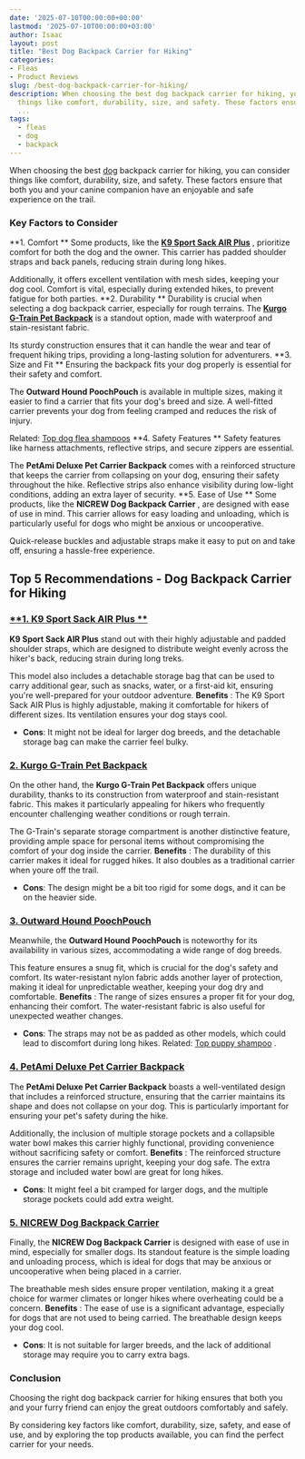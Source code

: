 ```yaml
---
date: '2025-07-10T00:00:00+00:00'
lastmod: '2025-07-10T00:00:00+03:00'
author: Isaac
layout: post
title: "Best Dog Backpack Carrier for Hiking"
categories:
- Fleas
- Product Reviews
slug: /best-dog-backpack-carrier-for-hiking/
description: When choosing the best dog backpack carrier for hiking, you can consider
  things like comfort, durability, size, and safety. These factors ensure that both
  ...
tags: 
  - fleas
  - dog
  - backpack
---
```

When choosing the best [dog](/posts/best-dog-beds/) backpack carrier for hiking, you can consider things like comfort, durability, size, and safety. These factors ensure that both you and your canine companion have an enjoyable and safe experience on the trail.
### Key Factors to Consider
**1. Comfort **
Some products, like the
[**K9 Sport Sack AIR Plus**](https://www.amazon.com/dp/B0CSG5YRZF/?tag=p-policy-20)
, prioritize comfort for both the dog and the owner. This carrier has padded shoulder straps and back panels, reducing strain during long hikes.

Additionally, it offers excellent ventilation with mesh sides, keeping your dog cool. Comfort is vital, especially during extended hikes, to prevent fatigue for both parties.
**2. Durability **
Durability is crucial when selecting a dog backpack carrier, especially for rough terrains. The
[**Kurgo G-Train Pet Backpack**](https://www.amazon.com/dp/B07CRS4FWW/?tag=p-policy-20)
is a standout option, made with waterproof and stain-resistant fabric.

Its sturdy construction ensures that it can handle the wear and tear of frequent hiking trips, providing a long-lasting solution for adventurers.
**3. Size and Fit **
Ensuring the backpack fits your dog properly is essential for their safety and comfort.

The
**Outward Hound PoochPouch**
is available in multiple sizes, making it easier to find a carrier that fits your dog's breed and size. A well-fitted carrier prevents your dog from feeling cramped and reduces the risk of injury.

Related:
[Top dog flea shampoos](https://pestpolicy.com/best-flea-shampoo-for-dogs/)
**4. Safety Features **
Safety features like harness attachments, reflective strips, and secure zippers are essential.

The
**PetAmi Deluxe Pet Carrier Backpack**
comes with a reinforced structure that keeps the carrier from collapsing on your dog, ensuring their safety throughout the hike. Reflective strips also enhance visibility during low-light conditions, adding an extra layer of security.
**5. Ease of Use **
Some products, like the
**NICREW Dog Backpack Carrier**
, are designed with ease of use in mind. This carrier allows for easy loading and unloading, which is particularly useful for dogs who might be anxious or uncooperative.

Quick-release buckles and adjustable straps make it easy to put on and take off, ensuring a hassle-free experience.
## Top 5 Recommendations - Dog Backpack Carrier for Hiking
### [**1. K9 Sport Sack AIR Plus **](https://www.amazon.com/dp/B0CSG5YRZF/?tag=p-policy-20)
**K9 Sport Sack AIR Plus**
stand out with their highly adjustable and padded shoulder straps, which are designed to distribute weight evenly across the hiker's back, reducing strain during long treks.

This model also includes a detachable storage bag that can be used to carry additional gear, such as snacks, water, or a first-aid kit, ensuring you're well-prepared for your outdoor adventure.
**Benefits**
: The K9 Sport Sack AIR Plus is highly adjustable, making it comfortable for hikers of different sizes. Its ventilation ensures your dog stays cool.
- **Cons**: It might not be ideal for larger dog breeds, and the detachable storage bag can make the carrier feel bulky.
### [**2. Kurgo G-Train Pet Backpack**](https://www.amazon.com/dp/B07CRS4FWW/?tag=p-policy-20)
On the other hand, the
**Kurgo G-Train Pet Backpack**
offers unique durability, thanks to its construction from waterproof and stain-resistant fabric. This makes it particularly appealing for hikers who frequently encounter challenging weather conditions or rough terrain.

The G-Train's separate storage compartment is another distinctive feature, providing ample space for personal items without compromising the comfort of your dog inside the carrier.
**Benefits**
: The durability of this carrier makes it ideal for rugged hikes. It also doubles as a traditional carrier when youre off the trail.
- **Cons**: The design might be a bit too rigid for some dogs, and it can be on the heavier side.
### [**3. Outward Hound PoochPouch**](https://www.amazon.com/dp/B0081XII9S/?tag=p-policy-20)
Meanwhile, the
**Outward Hound PoochPouch**
is noteworthy for its availability in various sizes, accommodating a wide range of dog breeds.

This feature ensures a snug fit, which is crucial for the dog's safety and comfort. Its water-resistant nylon fabric adds another layer of protection, making it ideal for unpredictable weather, keeping your dog dry and comfortable.
**Benefits**
: The range of sizes ensures a proper fit for your dog, enhancing their comfort. The water-resistant fabric is also useful for unexpected weather changes.
- **Cons**: The straps may not be as padded as other models, which could lead to discomfort during long hikes.
Related:
[Top puppy shampoo](https://pestpolicy.com/best-puppy-shampoo-for-fleas/)
.
### [**4. PetAmi Deluxe Pet Carrier Backpack**](https://www.amazon.com/dp/B07B62YX1V/?tag=p-policy-20)
The
**PetAmi Deluxe Pet Carrier Backpack**
boasts a well-ventilated design that includes a reinforced structure, ensuring that the carrier maintains its shape and does not collapse on your dog. This is particularly important for ensuring your pet's safety during the hike.

Additionally, the inclusion of multiple storage pockets and a collapsible water bowl makes this carrier highly functional, providing convenience without sacrificing safety or comfort.
**Benefits**
: The reinforced structure ensures the carrier remains upright, keeping your dog safe. The extra storage and included water bowl are great for long hikes.
- **Cons**: It might feel a bit cramped for larger dogs, and the multiple storage pockets could add extra weight.
### [**5. NICREW Dog Backpack Carrier**](https://www.amazon.com/dp/B01E3INMFE/?tag=p-policy-20)
Finally, the
**NICREW Dog Backpack Carrier**
is designed with ease of use in mind, especially for smaller dogs. Its standout feature is the simple loading and unloading process, which is ideal for dogs that may be anxious or uncooperative when being placed in a carrier.

The breathable mesh sides ensure proper ventilation, making it a great choice for warmer climates or longer hikes where overheating could be a concern.
**Benefits**
: The ease of use is a significant advantage, especially for dogs that are not used to being carried. The breathable design keeps your dog cool.
- **Cons**: It is not suitable for larger breeds, and the lack of additional storage may require you to carry extra bags.
### Conclusion
Choosing the right dog backpack carrier for hiking ensures that both you and your furry friend can enjoy the great outdoors comfortably and safely.

By considering key factors like comfort, durability, size, safety, and ease of use, and by exploring the top products available, you can find the perfect carrier for your needs.
